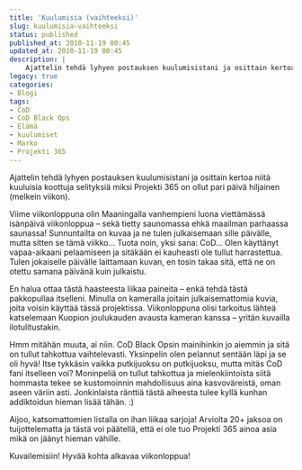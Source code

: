 ```yaml
---
title: 'Kuulumisia (vaihteeksi)'
slug: kuulumisia-vaihteeksi
status: published
published_at: 2010-11-19 00:45
updated_at: 2010-11-19 00:45
description: |
    Ajattelin tehdä lyhyen postauksen kuulumisistani ja osittain kertoa niitä kuuluisia koottuja selityksiä miksi Projekti 365 on ollut pari päivä hiljainen (melkein viikon). Viime viikonloppuna olin Maaningalla vanhempieni luona viettämässä isänpäivä viikonloppua – sekä tietty saunomassa ehkä maailman parhaassa saunassa! Sunnuntailta on kuvaa ja ne tulen julkaisemaan sille päivälle, mutta sitten se tämä viikko… Tuota noin,… Jatka lukemista Kuulumisia (vaihteeksi)
legacy: true
categories:
- Blogi
tags:
- CoD
- CoD Black Ops
- Elämä
- kuulumiset
- Marko
- Projekti 365
---
```


<p>Ajattelin tehdä lyhyen postauksen kuulumisistani ja osittain kertoa niitä kuuluisia koottuja selityksiä miksi Projekti 365 on ollut pari päivä hiljainen (melkein viikon).</p>
<p>Viime viikonloppuna olin Maaningalla vanhempieni luona viettämässä isänpäivä viikonloppua &#8211; sekä tietty saunomassa ehkä maailman parhaassa saunassa! Sunnuntailta on kuvaa ja ne tulen julkaisemaan sille päivälle, mutta sitten se tämä viikko&#8230; Tuota noin, yksi sana: CoD&#8230; Olen käyttänyt vapaa-aikaani pelaamiseen ja sitäkään ei kauheasti ole tullut harrastettua. Tulen jokaiselle päivälle laittamaan kuvan, en tosin takaa sitä, että ne on otettu samana päivänä kuin julkaistu.</p>
<p>En halua ottaa tästä haasteesta liikaa paineita &#8211; enkä tehdä tästä pakkopullaa itselleni. Minulla on kameralla joitain julkaisemattomia kuvia, joita voisin käyttää tässä projektissa. Viikonloppuna olisi tarkoitus lähteä katselemaan Kuopion joulukauden avausta kameran kanssa &#8211; yritän kuvailla ilotulitustakin.</p>
<p>Hmm mitähän muuta, ai niin. CoD Black Opsin mainihinkin jo aiemmin ja sitä on tullut tahkottua vaihtelevasti. Yksinpelin olen pelannut sentään läpi ja se oli hyvä! Itse tykkäsin vaikka putkijuoksu on putkijuoksu, mutta mitäs CoD fani itselleen voi? Moninpeliä on tullut tahkottua ja mielenkiintoista siitä hommasta tekee se kustomoinnin mahdollisuus aina kasvoväreistä, oman aseen väriin asti. Jonkinlaista ränttiä tästä aiheesta tulee kyllä kunhan addiktoidun hieman lisää tähän. :)</p>
<p>Aijoo, katsomattomien listalla on ihan liikaa sarjoja! Arviolta 20+ jaksoa on tuijottelematta ja tästä voi päätellä, että ei ole tuo Projekti 365 ainoa asia mikä on jäänyt hieman vähille.</p>
<p>Kuvailemisiin! Hyvää kohta alkavaa viikonloppua!</p>